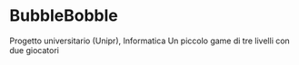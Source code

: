 # BubbleBobble
Progetto universitario (Unipr), Informatica
Un piccolo game di tre livelli con due giocatori
